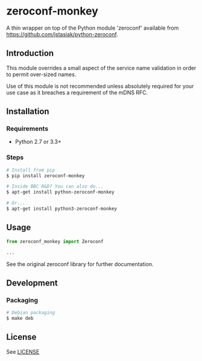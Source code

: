 # zeroconf-monkey

A thin wrapper on top of the Python module 'zeroconf' available from https://github.com/jstasiak/python-zeroconf.

## Introduction

This module overrides a small aspect of the service name validation in order to permit over-sized names.

Use of this module is not recommended unless absolutely required for your use case as it breaches a requirement of the mDNS RFC.

## Installation

### Requirements

*   Python 2.7 or 3.3+

### Steps

```bash
# Install from pip
$ pip install zeroconf-monkey

# Inside BBC R&D? You can also do...
$ apt-get install python-zeroconf-monkey

# Or...
$ apt-get install python3-zeroconf-monkey
```

## Usage

```python
from zeroconf_monkey import Zeroconf

...
```

See the original zeroconf library for further documentation.

## Development

### Packaging

```bash
# Debian packaging
$ make deb
```

## License

See [LICENSE](LICENSE)
